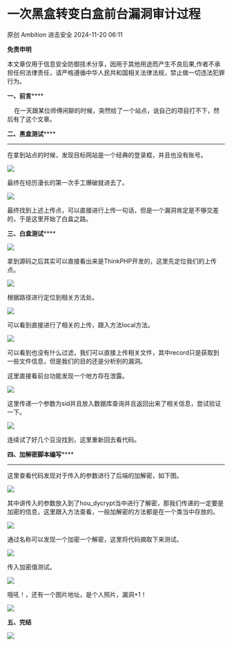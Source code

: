 #  一次黑盒转变白盒前台漏洞审计过程   
原创 Ambition  进击安全   2024-11-20 06:11  
  
**免责申明**  
  
本文章仅用于信息安全防御技术分享，因用于其他用途而产生不良后果,作者不承担任何法律责任，请严格遵循中华人民共和国相关法律法规，禁止做一切违法犯罪行为。  
  
  
**一、前言******  
  
    在一天跟某位师傅闲聊的时候，突然给了一个站点，说自己的项目打不下，然后有了这个文章。  
  
**二、黑盒测试******  
  
****  
在拿到站点的时候，发现目标网站是一个经典的登录框，并且也没有账号。  
  
![](https://mmbiz.qpic.cn/sz_mmbiz_png/ZRKuxIKRyhWFK2sAGq7icJzuBzVN2WyLzpRxMahc3mHKicLKvaw4xxOQrokdbbPyW6T6nQJDu4rLuicf5jGg5LkvA/640?wx_fmt=png&from=appmsg "")  
  
最终在经历漫长的第一次手工爆破就进去了。  
  
![](https://mmbiz.qpic.cn/sz_mmbiz_png/ZRKuxIKRyhWFK2sAGq7icJzuBzVN2WyLzk3dhBMuIb0Y7CR0uybhaAYOicfFjMr11TCUkc662lJwEicmPz33EmJkQ/640?wx_fmt=png&from=appmsg "")  
  
最终找到上述上传点，可以直接进行上传一句话，但是一个漏洞肯定是不够交差的，于是这里开始了白盒之路。  
  
**三、白盒测试******  
  
![](https://mmbiz.qpic.cn/sz_mmbiz_png/ZRKuxIKRyhWFK2sAGq7icJzuBzVN2WyLzbIw81ztmVahWbicbTRvX9kmRdbkv8hUibTQUicLl9Xxt1Muicer3icbrFGA/640?wx_fmt=png&from=appmsg "")  
  
拿到源码之后其实可以直接看出来是ThinkPHP开发的，这里先定位我们的上传点。  
  
![](https://mmbiz.qpic.cn/sz_mmbiz_png/ZRKuxIKRyhWFK2sAGq7icJzuBzVN2WyLzx5BLFaKqiccTicY2lHObeloz86c5ctjGVycia89wSu5aSHEZuuj1Wob4A/640?wx_fmt=png&from=appmsg "")  
  
根据路径进行定位到相关方法处。  
  
![](https://mmbiz.qpic.cn/sz_mmbiz_png/ZRKuxIKRyhWFK2sAGq7icJzuBzVN2WyLzXQrnbZJCIs7DTNMkicOqrkWicKlibdFubn9IiaYfUZ3vDia3YZn7pGGCPMQ/640?wx_fmt=png&from=appmsg "")  
  
可以看到直接进行了相关的上传，跟入方法local方法。  
  
![](https://mmbiz.qpic.cn/sz_mmbiz_png/ZRKuxIKRyhWFK2sAGq7icJzuBzVN2WyLzt3Zic3ejYiaFyc5uKTlI536KkCZiaibacTcC2lYYnM9q8zBMxkhfgPyfIQ/640?wx_fmt=png&from=appmsg "")  
  
可以看到也没有什么过滤，我们可以直接上传相关文件，其中record只是获取到一些文件信息，但是我们的目的还是分析别的漏洞。  
  
这里直接看前台功能发现一个地方存在泄露。  
  
![](https://mmbiz.qpic.cn/sz_mmbiz_png/ZRKuxIKRyhWFK2sAGq7icJzuBzVN2WyLzcbCIPC6FP2S5CMUmplFbnQ29E66FnlaeJQ1wicHtjPKsyZibavTcVFhg/640?wx_fmt=png&from=appmsg "")  
  
这里传递一个参数为sid并且放入数据库查询并且返回出来了相关信息，尝试验证一下。  
  
![](https://mmbiz.qpic.cn/sz_mmbiz_png/ZRKuxIKRyhWFK2sAGq7icJzuBzVN2WyLz9J0KDdxdIFPzPN0oBMQtA5UOQo5DA3yPw6sRvqhKVHElSy1JH2OytQ/640?wx_fmt=png&from=appmsg "")  
  
连续试了好几个豆没找到，这里重新回去看代码。  
  
**四、加解密脚本编写******  
  
****  
这里查看代码发现对于传入的参数进行了后端的加解密，如下图。  
  
![](https://mmbiz.qpic.cn/sz_mmbiz_png/ZRKuxIKRyhWFK2sAGq7icJzuBzVN2WyLz6LhNmgOknn5fQT6zs53GFsHvdPKfeTTo3zWgzISiassrQk8NlTnge8Q/640?wx_fmt=png&from=appmsg "")  
  
其中讲传入的参数放入到了hou_dycrypt当中进行了解密，那我们传递的一定要是加密的信息，这里跟入方法查看，一般加解密的方法都是在一个类当中存放的。  
  
![](https://mmbiz.qpic.cn/sz_mmbiz_png/ZRKuxIKRyhWFK2sAGq7icJzuBzVN2WyLzn0NIZqBv6aDT58abKhANcuPiaDDJm9hC33MKEj3AwLgU60qaXicseZvg/640?wx_fmt=png&from=appmsg "")  
  
通过名称可以发现一个加密一个解密，这里将代码摘取下来测试。  
  
![](https://mmbiz.qpic.cn/sz_mmbiz_png/ZRKuxIKRyhWFK2sAGq7icJzuBzVN2WyLzMIulQo1ict0StUX80t84Zw8XLDPhicXPJVibIgHZsRuOveKc9V16BLLNg/640?wx_fmt=png&from=appmsg "")  
  
传入加密值测试。  
  
![](https://mmbiz.qpic.cn/sz_mmbiz_png/ZRKuxIKRyhWFK2sAGq7icJzuBzVN2WyLzDog3WkfWtQnAdO9cF1vUjfIhst9Tx9cgFiadCF4qvIptlsjHibxt3jyQ/640?wx_fmt=png&from=appmsg "")  
  
哦吼！，还有一个图片地址，是个人照片，漏洞+1！  
  
![](https://mmbiz.qpic.cn/sz_mmbiz_png/ZRKuxIKRyhWFK2sAGq7icJzuBzVN2WyLzjKkKR7tS7kl1BYbblZBJWhcZibvxUCYda2BgfYDicR0eEjwIsIPg6ovA/640?wx_fmt=png&from=appmsg "")  
  
**五、完结**  
  
![](https://mmbiz.qpic.cn/sz_mmbiz_jpg/ZRKuxIKRyhXhuxbCGecu4ibia3kSXD8ePQHrSvPSNtC7PmjzQwR88Hu0LpuXdQzamKBCPAXX82anLS8f0FF3LzzQ/640?wx_fmt=jpeg "")  
  
  
